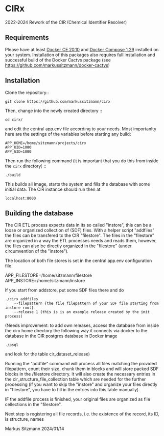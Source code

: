 # CIRx 

2022-2024 Rework of the CIR (Chemical Identifier Resolver)

## Requirements

Please have at least [Docker CE 20.10](<https://docs.docker.com/engine/installation/>) and 
[Docker Compose 1.29](<https://docs.docker.com/compose/install/>) installed on your system.
Installation of this packages also requires full installation and successful build of the Docker Cactvs package 
(see https://github.com/markussitzmann/docker-cactvs) 

## Installation

Clone the repository::

    git clone https://github.com/markussitzmann/cirx

Then, change into the newly created directory ::

    cd cirx/

and edit the central app.env file according to your needs. Most importanlty here are the settings of the
variables before starting any build:

    APP_HOME=/home/sitzmann/projects/cirx
    APP_UID=1000
    APP_GID=1000

Then run the following command (it is important that you do this from inside the `cirx` directory) ::

    ./build

This builds all image, starts the system and fills the database with some initial data. The CIR instance
should run then at 

    localhost:8000

## Building the database

The CIR ETL process expects data in its so called "instore", this can be a loose or organized collection of (SDF) files.
With a helper script "addfiles" the files can be transfered to the CIR "filestore". The files in the "filestore" are
organized in a way the ETL processes needs and reads them, however, the files can also be directly organized in the
"filestore" (under circumvention of the "instore"). 

The location of both file stores is set in the central app.env configuration file:

APP_FILESTORE=/home/sitzmann/filestore
APP_INSTORE=/home/sitzmann/instore

If you start from addstore, put some SDF files there and do

    ./cirx addfiles 
        --filepattern {the file filepattern of your SDF file starting from instore root} 
        --release 1 (this is is an example release created by the init process)

(Needs improvement: to add own releases, access the database from inside the cirx home directory the following way
it connects via docker to the database in the CIR postgres database in Docker image

    ./psql

and look for the table cir_dataset_release)

Running the "addfile" command will process all files matching the provided filepattern, count their size, chunk them
in blocks and will store packed SDF blocks in the /filestore directory. It will also create the necessary entries in
the cir_structure_file_collection table which are needed for the further processing (if you want to skip the "instore"
and organize your files directly in "filestore", you have to fill in the entries into this table manually).

IF the addfile process is finished, your original files are organized as file cellections in the "filestore".

Next step is registering all file records, i.e. the existence of the record, its ID, is structure, names  





Markus Sitzmann
2024/01/14

